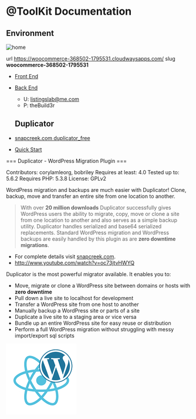 # @ToolKit Documentation

## Environment

![home](./media/ss_home.jpg?raw=true)

url https://woocommerce-368502-1795531.cloudwaysapps.com/
slug __woocommerce-368502-1795531__
- [Front End](https://woocommerce-368502-1795531.cloudwaysapps.com/?ref=github) 

- [Back End](https://woocommerce-368502-1795531.cloudwaysapps.com/wp-admin/) 

	- U: listingslab@me.com
	- P: theBuild3r


	## Duplicator

- [snapcreek.com duplicator_free](https://snapcreek.com/duplicator/?utm_source=duplicator_free&utm_medium=wp_org&utm_content=desc_details&utm_campaign=duplicator_free)
- [Quick Start](https://snapcreek.com/duplicator/docs/quick-start/)

=== Duplicator - WordPress Migration Plugin ===

Contributors: corylamleorg, bobriley
Requires at least: 4.0
Tested up to: 5.6.2
Requires PHP: 5.3.8
License: GPLv2

WordPress migration and backups are much easier with Duplicator! Clone, backup, move and transfer an entire site from one location to another. 

> With over **20 million downloads** Duplicator successfully gives WordPress users the ability to migrate, copy, move or clone a site from one location to another and also serves as a simple backup utility. Duplicator handles serialized and base64 serialized replacements.  Standard WordPress migration and WordPress backups are easily handled by this plugin as are **zero downtime migrations**.

- For complete details visit [snapcreek.com](https://snapcreek.com/duplicator/?utm_source=duplicator_free&utm_medium=wp_org&utm_content=desc_details&utm_campaign=duplicator_free).  
- http://www.youtube.com/watch?v=oc73jtvHWYQ

Duplicator is the most powerful migrator available. It enables you to:

* Move, migrate or clone a WordPress site between domains or hosts with **zero downtime**
* Pull down a live site to localhost for development
* Transfer a WordPress site from one host to another
* Manually backup a WordPress site or parts of a site
* Duplicate a live site to a staging area or vice versa
* Bundle up an entire WordPress site for easy reuse or distribution
* Perform a full WordPress migration without struggling with messy import/export sql scripts

![Listingslab @ToolKit](../png/react_wordpress.png)
